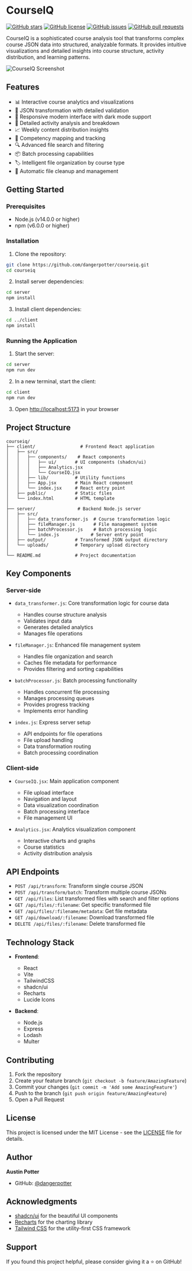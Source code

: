 # CourseIQ

[![GitHub stars](https://img.shields.io/github/stars/dangerpotter/courseiq.svg)](https://github.com/dangerpotter/courseiq/stargazers)
[![GitHub license](https://img.shields.io/github/license/dangerpotter/courseiq.svg)](https://github.com/dangerpotter/courseiq/blob/main/LICENSE)
[![GitHub issues](https://img.shields.io/github/issues/dangerpotter/courseiq.svg)](https://github.com/dangerpotter/courseiq/issues)
[![GitHub pull requests](https://img.shields.io/github/issues-pr/dangerpotter/courseiq.svg)](https://github.com/dangerpotter/courseiq/pulls)

CourseIQ is a sophisticated course analysis tool that transforms complex course JSON data into structured, analyzable formats. It provides intuitive visualizations and detailed insights into course structure, activity distribution, and learning patterns.

![CourseIQ Screenshot](screenshots/courseiq.png)

## Features

- 📊 Interactive course analytics and visualizations
- 🔄 JSON transformation with detailed validation
- 📱 Responsive modern interface with dark mode support
- 📝 Detailed activity analysis and breakdown
- 📈 Weekly content distribution insights
- 🎯 Competency mapping and tracking
- 🔍 Advanced file search and filtering
- 📦 Batch processing capabilities
- 🏷️ Intelligent file organization by course type
- 💾 Automatic file cleanup and management

## Getting Started

### Prerequisites

- Node.js (v14.0.0 or higher)
- npm (v6.0.0 or higher)

### Installation

1. Clone the repository:

```bash
git clone https://github.com/dangerpotter/courseiq.git
cd courseiq
```

2. Install server dependencies:

```bash
cd server
npm install
```

3. Install client dependencies:

```bash
cd ../client
npm install
```

### Running the Application

1. Start the server:

```bash
cd server
npm run dev
```

2. In a new terminal, start the client:

```bash
cd client
npm run dev
```

3. Open [http://localhost:5173](http://localhost:5173) in your browser

## Project Structure

```
courseiq/
├── client/                 # Frontend React application
│   ├── src/
│   │   ├── components/    # React components
│   │   │   ├── ui/       # UI components (shadcn/ui)
│   │   │   ├── Analytics.jsx
│   │   │   └── CourseIQ.jsx
│   │   ├── lib/          # Utility functions
│   │   ├── App.jsx       # Main React component
│   │   └── index.jsx     # React entry point
│   ├── public/           # Static files
│   └── index.html        # HTML template
│
├── server/                # Backend Node.js server
│   ├── src/
│   │   ├── data_transformer.js  # Course transformation logic
│   │   ├── fileManager.js       # File management system
│   │   ├── batchProcessor.js    # Batch processing logic
│   │   └── index.js            # Server entry point
│   ├── output/           # Transformed JSON output directory
│   └── uploads/          # Temporary upload directory
│
└── README.md             # Project documentation
```

## Key Components

### Server-side

- `data_transformer.js`: Core transformation logic for course data

  - Handles course structure analysis
  - Validates input data
  - Generates detailed analytics
  - Manages file operations

- `fileManager.js`: Enhanced file management system

  - Handles file organization and search
  - Caches file metadata for performance
  - Provides filtering and sorting capabilities

- `batchProcessor.js`: Batch processing functionality

  - Handles concurrent file processing
  - Manages processing queues
  - Provides progress tracking
  - Implements error handling

- `index.js`: Express server setup
  - API endpoints for file operations
  - File upload handling
  - Data transformation routing
  - Batch processing coordination

### Client-side

- `CourseIQ.jsx`: Main application component

  - File upload interface
  - Navigation and layout
  - Data visualization coordination
  - Batch processing interface
  - File management UI

- `Analytics.jsx`: Analytics visualization component
  - Interactive charts and graphs
  - Course statistics
  - Activity distribution analysis

## API Endpoints

- `POST /api/transform`: Transform single course JSON
- `POST /api/transform/batch`: Transform multiple course JSONs
- `GET /api/files`: List transformed files with search and filter options
- `GET /api/files/:filename`: Get specific transformed file
- `GET /api/files/:filename/metadata`: Get file metadata
- `GET /api/download/:filename`: Download transformed file
- `DELETE /api/files/:filename`: Delete transformed file

## Technology Stack

- **Frontend**:

  - React
  - Vite
  - TailwindCSS
  - shadcn/ui
  - Recharts
  - Lucide Icons

- **Backend**:
  - Node.js
  - Express
  - Lodash
  - Multer

## Contributing

1. Fork the repository
2. Create your feature branch (`git checkout -b feature/AmazingFeature`)
3. Commit your changes (`git commit -m 'Add some AmazingFeature'`)
4. Push to the branch (`git push origin feature/AmazingFeature`)
5. Open a Pull Request

## License

This project is licensed under the MIT License - see the [LICENSE](LICENSE) file for details.

## Author

**Austin Potter**

- GitHub: [@dangerpotter](https://github.com/dangerpotter)

## Acknowledgments

- [shadcn/ui](https://ui.shadcn.com/) for the beautiful UI components
- [Recharts](https://recharts.org/) for the charting library
- [Tailwind CSS](https://tailwindcss.com/) for the utility-first CSS framework

## Support

If you found this project helpful, please consider giving it a ⭐️ on GitHub!
